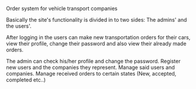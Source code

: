 Order system for vehicle transport companies

Basically the site's functionality is divided in to two sides: The admins' and the users'.

After logging in the users can make new transportation orders for their cars, view their profile, change their password and also view their already made orders.

The admin can check his/her profile and change the password. Register new users and the companies they represent. Manage said users and companies. Manage received orders to certain states (New, accepted, completed etc..)
